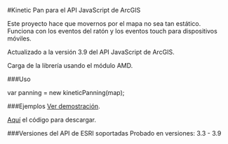 #Kinetic Pan para el API JavaScript de ArcGIS

Este proyecto hace que movernos por el mapa no sea tan estático.
Funciona con los eventos del ratón y los eventos touch para dispositivos móviles.

Actualizado a la versión 3.9 del API JavaScript de ArcGIS.

Carga de la librería usando el módulo AMD. 

###Uso

var panning = new kineticPanning(map);

###Ejemplos
[Ver demostración](http://91.121.152.137/apps/kineticPanning/).

[Aquí](https://github.com/saik003/Apps-JavaScript/tree/master/kineticPanning) el código para descargar.  

###Versiones del API de ESRI soportadas
Probado en versiones: 3.3 - 3.9
